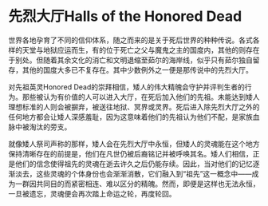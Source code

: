 # 先烈大厅Halls of the Honored Dead

世界各地孕育了不同的信仰体系，随之而来的是关于死后世界的种种传说。各式各样的天堂与地狱应运而生，有的位于死亡之父与魔鬼之主的国度内，其他的则存在于别处。但随着其余文化的消亡和文明退缩至茹尔的海岸线，似乎只有茹尔独自留存，其他的国度大多已不复存在。其中少数例外之一便是那传说中的先烈大厅。

对先祖英灵Honored
Dead的崇拜相信，矮人的伟大精魄会守护并评判生者的行为。那些被认为有价值的人可以进入大厅，在死后加入他们的先祖。未能达到矮人理想标准的人则会被摒弃，被送往地狱、冥界或灵界。死后进入除先烈大厅之外的任何地方都会让矮人深感羞耻，因为这意味着他们的先祖认为他们不配，是家族血脉中被淘汰的旁支。

就像矮人祭司声称的那样，矮人会在先烈大厅中永恒，但矮人的灵魂能在这个地方保持清晰存在的前提是，他们在凡世仍被后裔铭记并被呼唤其名。矮人们相信，正是他们的信念使得祖先的灵魂在逝去许久之后仍能存续。因此，当对他们的记忆逐渐淡去，这些灵魂的个体身份也会渐渐消散，它们融入到“祖先”这一概念中——成为一群因共同目的而紧密相连、难以区分的精魄。然而，即便是这样也无法永恒，一旦被遗忘，灵魂便会再次踏上命运之轮，再度轮回。
